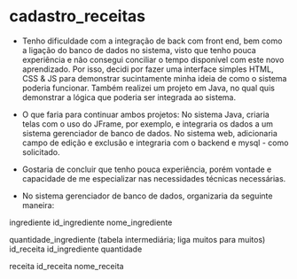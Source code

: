 # cadastro_receitas

- Tenho dificuldade com a integração de back com front end, bem como a ligação do banco de dados no sistema, visto que tenho pouca experiência e não consegui conciliar o tempo disponível com este novo aprendizado. Por isso, decidi por fazer uma interface simples HTML, CSS & JS para demonstrar sucintamente minha ideia de como o sistema poderia funcionar. Também realizei um projeto em Java, no qual quis demonstrar a lógica que poderia ser integrada ao sistema.

- O que faria para continuar ambos projetos:
No sistema Java, criaria telas com o uso do JFrame, por exemplo, e integraria os dados a um sistema gerenciador de banco de dados.
No sistema web, adicionaria campo de edição e exclusão e integraria com o backend e mysql - como solicitado.

- Gostaria de concluir que tenho pouca experiência, porém vontade e capacidade de me especializar nas necessidades técnicas necessárias.

- No sistema gerenciador de banco de dados, organizaria da seguinte maneira:

ingrediente
	id_ingrediente
	nome_ingrediente

quantidade_ingrediente (tabela intermediária; liga muitos para muitos)
	id_receita
	id_ingrediente
	quantidade

receita
	id_receita
	nome_receita
